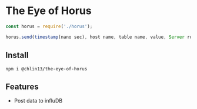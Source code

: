 # The Eye of Horus

```js
const horus = require('./horus');

horus.send(timestamp(nano sec), host name, table name, value, Server running URL);
```

## Install
```
npm i @chlin13/the-eye-of-horus
```

## Features
*  Post data to influDB
